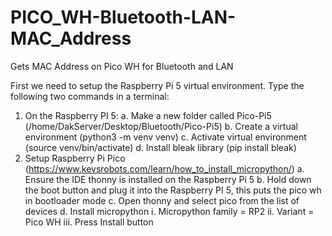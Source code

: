 # PICO_WH-Bluetooth-LAN-MAC_Address
Gets MAC Address on Pico WH for Bluetooth and LAN

First we need to setup the Raspberry Pi 5 virtual environment. Type the following two commands in a terminal:
1)	On the Raspberry PI 5:
a.	Make a new folder called Pico-Pi5 (/home/DakServer/Desktop/Bluetooth/Pico-Pi5)
b.	Create a virtual environment (python3 -m venv venv)
c.	Activate virtual environment (source venv/bin/activate)
d.	Install bleak library (pip install bleak)
2)	Setup Raspberry Pi Pico (https://www.kevsrobots.com/learn/how_to_install_micropython/)
a.	Ensure the IDE thonny is installed on the Raspberry Pi 5
b.	Hold down the boot button and plug it into the Raspberry PI 5, this puts the pico wh in bootloader mode
c.	Open thonny and select pico from the list of devices
d.	Install micropython
i.	Micropython family = RP2
ii.	Variant = Pico WH
iii.	Press Install button

